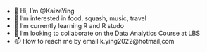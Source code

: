 - 👋 Hi, I’m @KaizeYing
- 👀 I’m interested in food, squash, music, travel
- 🌱 I’m currently learning R and R studo
- 💞️ I’m looking to collaborate on the Data Analytics Course at LBS
- 📫 How to reach me by email k.ying2022@hotmail,com

<!---
KaizeYing/KaizeYing is a ✨ special ✨ repository because its `README.md` (this file) appears on your GitHub profile.
You can click the Preview link to take a look at your changes.
--->
